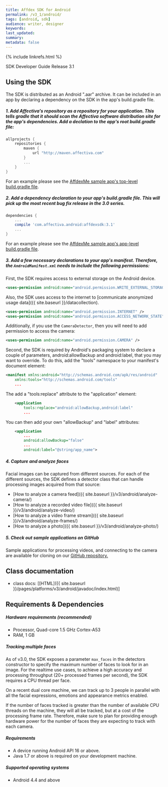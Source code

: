 ```yaml
---
title: Affdex SDK for Android
permalink: /v3_1/android/
tags: [android, sdk]
audience: writer, designer
keywords:
last_updated:
summary:
metadata: false
---
```


{% include linkrefs.html %}

SDK Developer Guide Release 3.1

## Using the SDK

The SDK is distributed as an Android ".aar" archive. It can be included in an app by declaring a dependency on the SDK in the app's build.gradle file.

##### 1. Add Affectiva's repository as a repository for your application.  This tells gradle that it should scan the Affectiva software distribution site for the app's dependencies.  Add a declation to the app's root build.gradle file:
```groovy
allprojects {
    repositories {
        maven {
            url "http://maven.affectiva.com"
        }
        ...
    }
}
```
For an example please see the [AffdexMe sample app's top-level build.gradle file](https://github.com/Affectiva/affdexme-android/blob/master/build.gradle#L15-L19).

##### 2. Add a dependency declaration to your app's build.gradle file.  This will pick up the most recent bug fix release in the 3.0 series.
```groovy
dependencies {
    ...
    compile 'com.affectiva.android:affdexsdk:3.1'
    ...
}
```
For an example please see the [AffdexMe sample app's app-level build.gradle file](https://github.com/Affectiva/affdexme-android/blob/master/app/build.gradle#L40).

##### 3. Add a few necessary declarations to your app's manifest. Therefore, the ```AndroidManifest.xml``` needs to include the following permissions:

First, the SDK requires access to external storage on the Android device.

```xml
<uses-permission android:name="android.permission.WRITE_EXTERNAL_STORAGE" />
```

Also, the SDK uses access to the internet to [communicate anonymized usage data]({{ site.baseurl }}/datacollection).

```xml
<uses-permission android:name="android.permission.INTERNET" />
<uses-permission android:name="android.permission.ACCESS_NETWORK_STATE" />
```

Additionally, if you use the `CameraDetector`, then you will need to add permission to access the camera:

```xml
<uses-permission android:name="android.permission.CAMERA" />
```

Second, the SDK is required by Android's packaging system to declare a couple of parameters, android:allowBackup and android:label, that you may want to override.  To do this, add the "tools" namespace to your manifest's document element:

```xml
<manifest xmlns:android="http://schemas.android.com/apk/res/android"
    xmlns:tools="http://schemas.android.com/tools"
    ...
```

The add a "tools:replace" attribute to the "application" element:

```xml
    <application
        tools:replace="android:allowBackup,android:label"
        ...
```

You can then add your own "allowBackup" and "label" attributes:

```xml
    <application
        ...
        android:allowBackup="false"
        ...
        android:label="@string/app_name">
```

##### 4. Capture and analyze faces

Facial images can be captured from different sources. For each of the different sources, the SDK defines a detector class that can handle processing images acquired from that source:  

* [How to analyze a camera feed]({{ site.baseurl }}/v3/android/analyze-camera/)
* [How to analyze a recorded video file]({{ site.baseurl }}/v3/android/analyze-video/)
* [How to analyze a video frame stream]({{ site.baseurl }}/v3/android/analyze-frames/)
* [How to analyze a photo]({{ site.baseurl }}/v3/android/analyze-photo/)

##### 5. Check out sample applications on GitHub
Sample applications for processing videos, and connecting to the camera are available for cloning on our [GitHub repository.](http://github.com/Affectiva/android-sdk-samples)

## Class documentation
* class docs: [[HTML]({{ site.baseurl }}/pages/platforms/v3/android/javadoc/index.html)]

## Requirements & Dependencies

##### Hardware requirements (recommended)

*	Processor, Quad-core 1.5 GHz Cortex-A53
*	RAM, 1 GB

##### Tracking multiple faces
As of v3.0, the SDK exposes a parameter `max_faces` in the detectors constructor to specify the maximum number of faces to look for in an image. For the realtime use cases, to achieve a high accuracy and processing throughput (20+ processed frames per second), the SDK requires a CPU thread per face.

On a recent dual core machine, we can track up to 3 people in parallel with all the facial expressions, emotions and appearance metrics enabled.

If the number of faces tracked is greater than the number of available CPU threads on the machine, they will all be tracked, but at a cost of the processing frame rate. Therefore, make sure to plan for providing enough hardware power for the number of faces they are expecting to track with each camera.

##### Requirements

* A device running Android API 16 or above.
* Java 1.7 or above is required on your development machine.

##### Supported operating systems

*	Android 4.4 and above
